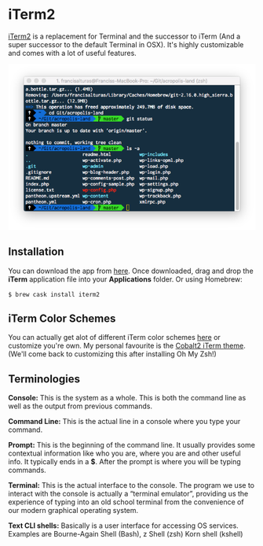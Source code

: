 # iTerm2

[iTerm2](http://www.iterm2.com/) is a replacement for Terminal and the successor to iTerm \(And a super successor to the default Terminal in OSX\). It's highly customizable and comes with a lot of useful features.

![iTerm running with Oh My ZSH on the Cobalt Theme](../../.gitbook/assets/screen-shot-2018-01-25-at-3.58.41-am.png)

## Installation

You can download the app from [here](http://www.iterm2.com/). Once downloaded, drag and drop the **iTerm** application file into your **Applications** folder. Or using Homebrew:

```text
$ brew cask install iterm2
```

## iTerm Color Schemes

You can actually get alot of different iTerm color schemes [here](https://github.com/mbadolato/iTerm2-Color-Schemes/tree/master/schemes) or customize you're own. My personal favourite is the [Cobalt2 iTerm theme](https://github.com/wesbos/Cobalt2-iterm/blob/master/cobalt2.itermcolors). \(We'll come back to customizing this after installing Oh My Zsh!\)

## Terminologies

**Console:** This is the system as a whole. This is both the command line as well as the output from previous commands.

**Command Line:** This is the actual line in a console where you type your command.

**Prompt:** This is the beginning of the command line. It usually provides some contextual information like who you are, where you are and other useful info. It typically ends in a **$**. After the prompt is where you will be typing commands.

**Terminal:** This is the actual interface to the console. The program we use to interact with the console is actually a “terminal emulator”, providing us the experience of typing into an old school terminal from the convenience of our modern graphical operating system.

**Text CLI shells:** Basically is a user interface for accessing OS services. Examples are Bourne-Again Shell \(Bash\), z Shell \(zsh\) Korn shell \(kshell\)

